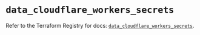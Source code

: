 # `data_cloudflare_workers_secrets`

Refer to the Terraform Registry for docs: [`data_cloudflare_workers_secrets`](https://registry.terraform.io/providers/cloudflare/cloudflare/5.1.0/docs/data-sources/workers_secrets).
